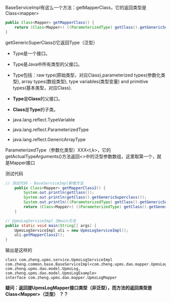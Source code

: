 BaseServiceImpl有这么一个方法：getMapperClass，它的返回类型是Class\<mapper\>

```java
public Class<Mapper> getMapperClass() {
    return (Class<Mapper>) ((ParameterizedType) getClass().getGenericSuperclass()).getActualTypeArguments()[0];
}
```



getGenericSuperClass()它返回Type（泛型）

- Type是一个接口。
- Type是Java中所有类型的父接口。
- Type包括：raw type(原始类型，对应Class),parameterized types(参数化类型), array types(数组类型), type variables(类型变量) and primitive types(基本类型，对应Class).
- **Type**是**Class**的父接口。
- **Class**是**Type**的子类。



- java.lang.reflect.TypeVariable
- java.lang.reflect.ParameterizedType
- java.lang.reflect.GenericArrayType



ParameterizedType（参数化类型）XXX\<t,k\>，它的getActualTypeArguments()方法返回<>中的泛型参数数组，这里取第一个，就是Mapper接口



测试代码

```java
// 测试代码 - BaseServiceImpl新增方法
	public Class<Mapper> getMapperClass2() {
		System.out.println(getClass());
		System.out.println(getClass().getGenericSuperclass());
		System.out.println(((ParameterizedType) getClass().getGenericSuperclass()).getActualTypeArguments()[0]);
		return (Class<Mapper>) ((ParameterizedType) getClass().getGenericSuperclass()).getActualTypeArguments()[0];
	}

// UpmsLogServiceImpl 加main方法
public static void main(String[] args) {
    UpmsLogServiceImpl uli = new UpmsLogServiceImpl();
    uli.getMapperClass2();
}
```

输出是这样的

```shell
class com.zheng.upms.service.UpmsLogServiceImpl
com.zheng.common.base.BaseServiceImpl<com.zheng.upms.dao.mapper.UpmsLogMapper, com.zheng.upms.dao.model.UpmsLog, com.zheng.upms.dao.model.UpmsLogExample>
interface com.zheng.upms.dao.mapper.UpmsLogMapper
```



**疑问：返回提UpmsLogMapper接口类型（非泛型），而方法的返回类型是Class\<Mapper\>（泛型） ？？** 

